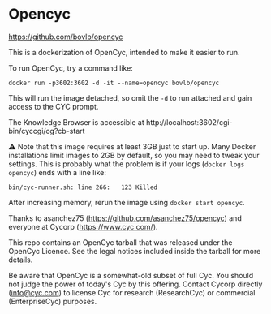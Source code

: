 # Opencyc

https://github.com/bovlb/opencyc

This is a dockerization of OpenCyc, intended to make it easier to run.

To run OpenCyc, try a command like:

    docker run -p3602:3602 -d -it --name=opencyc bovlb/opencyc

This will run the image detached, so omit the `-d` to run attached and gain access to the CYC prompt.

The Knowledge Browser is accessible at http://localhost:3602/cgi-bin/cyccgi/cg?cb-start

:warning: Note that this image requires at least 3GB just to start up.  Many Docker installations limit images to 2GB by default, so you may need to tweak your settings.  This is probably what the problem is if your logs (`docker logs opencyc`) ends with a line like:

    bin/cyc-runner.sh: line 266:   123 Killed

After increasing memory, rerun the image using `docker start opencyc`.

Thanks to asanchez75 (https://github.com/asanchez75/opencyc) and everyone at Cycorp (https://www.cyc.com/).

This repo contains an OpenCyc tarball that was released under the OpenCyc Licence.  See the legal notices included inside the tarball for more details.

Be aware that OpenCyc is a somewhat-old subset of full Cyc.  You should not judge the power of today's Cyc by this offering.  Contact Cycorp directly (info@cyc.com) to license Cyc for research (ResearchCyc) or commercial (EnterpriseCyc) purposes.
